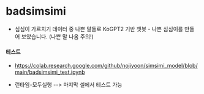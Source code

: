 # badsimsimi

- 심심이 가르치기 데이터 중 나쁜 말들로 KoGPT2 기반 챗봇 - 나쁜 심심이를 만들어 보았습니다. (나쁜 말 나옴 주의!)

  
   
    
    
    
#### 테스트

- https://colab.research.google.com/github/nojiyoon/simsimi_model/blob/main/badsimsimi_test.ipynb

- 런타임-모두실행 --> 마지막 셀에서 테스트 가능
